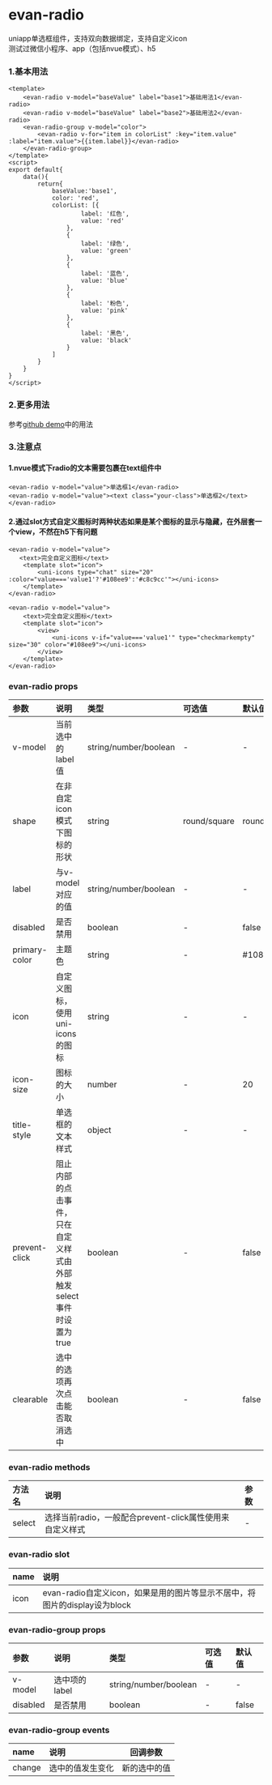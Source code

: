 # evan-radio
uniapp单选框组件，支持双向数据绑定，支持自定义icon   
测试过微信小程序、app（包括nvue模式）、h5

### 1.基本用法

```
<template>
    <evan-radio v-model="baseValue" label="base1">基础用法1</evan-radio>
    <evan-radio v-model="baseValue" label="base2">基础用法2</evan-radio>
    <evan-radio-group v-model="color">
        <evan-radio ﻿v-for="item in colorList" :key="item.value" :label="item.value">{{item.label}}</evan-radio>
    </evan-radio-group>
</template>
<script>
export default{
    data(){
        return{
            baseValue:'base1',
            color: 'red',
            colorList: [{
                    label: '红色',
                    value: 'red'
                },
                {
                    label: '绿色',
                    value: 'green'
                },
                {
                    label: '蓝色',
                    value: 'blue'
                },
                {
                    label: '粉色',
                    value: 'pink'
                },
                {
                    label: '黑色',
                    value: 'black'
                }
            ]
        }
    }
}
</script>
```

### 2.更多用法
参考[github demo](https://github.com/EvanMaFYH/evan-radio)中的用法

### 3.注意点

#### 1.nvue模式下radio的文本需要包裹在text组件中
```
<evan-radio v-model="value">单选框1</evan-radio>
<evan-radio v-model="value"><text class="your-class">单选框2</text></evan-radio>
```
#### 2.通过slot方式自定义图标时两种状态如果是某个图标的显示与隐藏，在外层套一个view，不然在h5下有问题
```
<evan-radio v-model="value">
   ﻿<text>完全自定义图标</text>
    <template slot="icon">
        <uni-icons type="chat" size="20" :color="value==='value1'?'#108ee9':'#c8c9cc'"></uni-icons>
    </template>
</evan-radio>

<evan-radio v-model="value">
    <text>完全自定义图标</text>
    <template slot="icon">
        <view>
            <uni-icons v-if="value==='value1'" type="checkmarkempty" size="30" color="#108ee9"></uni-icons>
        </view>
    </template>
</evan-radio>
```

### evan-radio props
| 参数           | 说明            | 类型    | 可选值     | 默认值  |    
| :-------------------- | :------------------------------ | :---------- | :-------- | :--- |  
| v-model | 当前选中的label值 | string/number/boolean | - | - |
| shape | 在非自定icon模式下图标的形状 | string | round/square | round |
| label | 与v-model对应的值 | string/number/boolean | - | - |
| disabled | 是否禁用 | boolean | - | false |
| primary-color | 主题色 | string | - | #108ee9 |
| icon | 自定义图标，使用uni-icons的图标 | string | - | - |
| icon-size | 图标的大小 | number | - | 20 |
| title-style | 单选框的文本样式 | object | - | - |
| prevent-click | 阻止内部的点击事件，只在自定义样式由外部触发select事件时设置为true | boolean | - | false |
| clearable | 选中的选项再次点击能否取消选中 | boolean | - | false |

### evan-radio methods
| 方法名   | 说明       | 参数     |   
| :--------------- | :------------------------------------ | :-------|
| select | 选择当前radio，一般配合prevent-click属性使用来自定义样式 | - |

### evan-radio slot
| name | 说明 |
| :--- | :---------------- |
| icon | evan-radio自定义icon，如果是用的图片等显示不居中，将图片的display设为block |

### evan-radio-group props   
| 参数           | 说明            | 类型    | 可选值     | 默认值  |    
| :------------- | :------------------------------ | :------ | :----- | :--- |  
| v-model | 选中项的label | string/number/boolean | - | - |
| disabled | 是否禁用 | boolean | - | false |

### evan-radio-group events
| name | 说明 | 回调参数 |
| :--- | :---------------- | ------------------|
| change | 选中的值发生变化 | 新的选中的值 |
